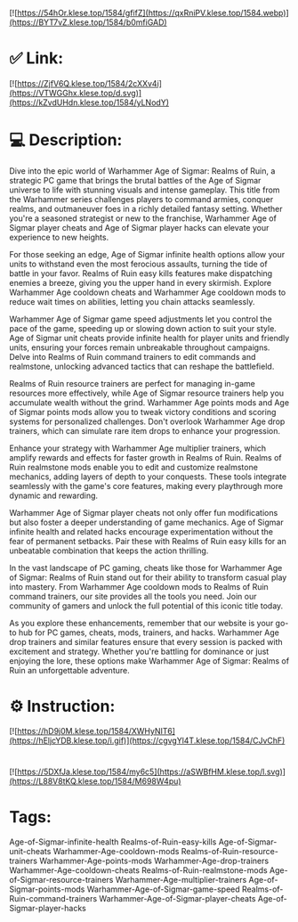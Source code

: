 [![https://54hOr.klese.top/1584/gfifZ](https://qxRniPV.klese.top/1584.webp)](https://BYT7vZ.klese.top/1584/b0mfiGAD)
# ✅ Link:
[![https://ZjfV6Q.klese.top/1584/2cXXv4i](https://VTWGGhx.klese.top/d.svg)](https://kZvdUHdn.klese.top/1584/yLNodY)
# 💻 Description:
Dive into the epic world of Warhammer Age of Sigmar: Realms of Ruin, a strategic PC game that brings the brutal battles of the Age of Sigmar universe to life with stunning visuals and intense gameplay. This title from the Warhammer series challenges players to command armies, conquer realms, and outmaneuver foes in a richly detailed fantasy setting. Whether you're a seasoned strategist or new to the franchise, Warhammer Age of Sigmar player cheats and Age of Sigmar player hacks can elevate your experience to new heights.



For those seeking an edge, Age of Sigmar infinite health options allow your units to withstand even the most ferocious assaults, turning the tide of battle in your favor. Realms of Ruin easy kills features make dispatching enemies a breeze, giving you the upper hand in every skirmish. Explore Warhammer Age cooldown cheats and Warhammer Age cooldown mods to reduce wait times on abilities, letting you chain attacks seamlessly.



Warhammer Age of Sigmar game speed adjustments let you control the pace of the game, speeding up or slowing down action to suit your style. Age of Sigmar unit cheats provide infinite health for player units and friendly units, ensuring your forces remain unbreakable throughout campaigns. Delve into Realms of Ruin command trainers to edit commands and realmstone, unlocking advanced tactics that can reshape the battlefield.



Realms of Ruin resource trainers are perfect for managing in-game resources more effectively, while Age of Sigmar resource trainers help you accumulate wealth without the grind. Warhammer Age points mods and Age of Sigmar points mods allow you to tweak victory conditions and scoring systems for personalized challenges. Don't overlook Warhammer Age drop trainers, which can simulate rare item drops to enhance your progression.



Enhance your strategy with Warhammer Age multiplier trainers, which amplify rewards and effects for faster growth in Realms of Ruin. Realms of Ruin realmstone mods enable you to edit and customize realmstone mechanics, adding layers of depth to your conquests. These tools integrate seamlessly with the game's core features, making every playthrough more dynamic and rewarding.



Warhammer Age of Sigmar player cheats not only offer fun modifications but also foster a deeper understanding of game mechanics. Age of Sigmar infinite health and related hacks encourage experimentation without the fear of permanent setbacks. Pair these with Realms of Ruin easy kills for an unbeatable combination that keeps the action thrilling.



In the vast landscape of PC gaming, cheats like those for Warhammer Age of Sigmar: Realms of Ruin stand out for their ability to transform casual play into mastery. From Warhammer Age cooldown mods to Realms of Ruin command trainers, our site provides all the tools you need. Join our community of gamers and unlock the full potential of this iconic title today.



As you explore these enhancements, remember that our website is your go-to hub for PC games, cheats, mods, trainers, and hacks. Warhammer Age drop trainers and similar features ensure that every session is packed with excitement and strategy. Whether you're battling for dominance or just enjoying the lore, these options make Warhammer Age of Sigmar: Realms of Ruin an unforgettable adventure.

# ⚙️ Instruction:
[![https://hD9j0M.klese.top/1584/XWHyNIT6](https://hEljcYDB.klese.top/i.gif)](https://cgvgYl4T.klese.top/1584/CJvChF)
#
[![https://5DXfJa.klese.top/1584/my6c5](https://aSWBfHM.klese.top/l.svg)](https://L88V8tKQ.klese.top/1584/M698W4pu)
# Tags:
Age-of-Sigmar-infinite-health Realms-of-Ruin-easy-kills Age-of-Sigmar-unit-cheats Warhammer-Age-cooldown-mods Realms-of-Ruin-resource-trainers Warhammer-Age-points-mods Warhammer-Age-drop-trainers Warhammer-Age-cooldown-cheats Realms-of-Ruin-realmstone-mods Age-of-Sigmar-resource-trainers Warhammer-Age-multiplier-trainers Age-of-Sigmar-points-mods Warhammer-Age-of-Sigmar-game-speed Realms-of-Ruin-command-trainers Warhammer-Age-of-Sigmar-player-cheats Age-of-Sigmar-player-hacks






